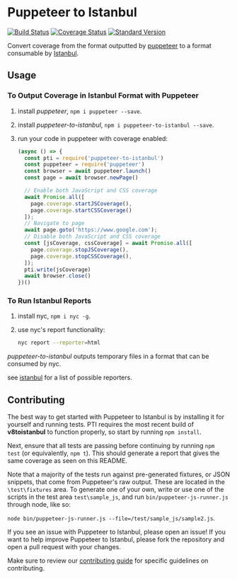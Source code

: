 # Puppeteer to Istanbul

[![Build Status](https://travis-ci.org/istanbuljs/puppeteer-to-istanbul.svg?branch=master)](https://travis-ci.org/istanbuljs/puppeteer-to-istanbul)
[![Coverage Status](https://coveralls.io/repos/github/istanbuljs/puppeteer-to-istanbul/badge.svg?branch=master)](https://coveralls.io/github/istanbuljs/puppeteer-to-istanbul?branch=master)
[![Standard Version](https://img.shields.io/badge/release-standard%20version-brightgreen.svg)](https://github.com/conventional-changelog/standard-version)

Convert coverage from the format outputted by [puppeteer](https://developers.google.com/web/tools/puppeteer/) to a format consumable by [Istanbul][istanbul].

## Usage

### To Output Coverage in Istanbul Format with Puppeteer

1. install _puppeteer_, `npm i puppeteer --save`.
2. install _puppeteer-to-istanbul_, `npm i puppeteer-to-istanbul --save`.
3. run your code in puppeteer with coverage enabled:

    ```js
    (async () => {
      const pti = require('puppeteer-to-istanbul')
      const puppeteer = require('puppeteer')
      const browser = await puppeteer.launch()
      const page = await browser.newPage()

      // Enable both JavaScript and CSS coverage
      await Promise.all([
        page.coverage.startJSCoverage(),
        page.coverage.startCSSCoverage()
      ]);
      // Navigate to page
      await page.goto('https://www.google.com');
      // Disable both JavaScript and CSS coverage
      const [jsCoverage, cssCoverage] = await Promise.all([
        page.coverage.stopJSCoverage(),
        page.coverage.stopCSSCoverage(),
      ]);
      pti.write(jsCoverage)
      await browser.close()
    })()
    ```

### To Run Istanbul Reports

1. install nyc, `npm i nyc -g`.
2. use nyc's report functionality:

    ```bash
    nyc report --reporter=html
    ```

_puppeteer-to-istanbul_ outputs temporary files in a format that can be
consumed by nyc.

see [istanbul](https://github.com/istanbuljs/istanbuljs/tree/master/packages/istanbul-reports/lib) for a list of possible reporters.

## Contributing

The best way to get started with Puppeteer to Istanbul is by installing it for yourself and running tests.
PTI requires the most recent build of __v8toistanbul__ to function properly, so start by running `npm install`. 

Next, ensure that all tests are passing before continuing by running `npm test` (or equivalently, `npm t`). This should generate a report that gives the same coverage as seen on this README. 

Note that a majority of the tests run against pre-generated fixtures, or JSON snippets, that come from Puppeteer's raw output. These are located in the `\test\fixtures` area. To generate one of your own, write or use one of the scripts in the test area `test\sample_js`, and run `bin/puppeteer-js-runner.js` through node, like so: 

`node bin/puppeteer-js-runner.js --file=/test/sample_js/sample2.js`.

If you see an issue with Puppeteer to Istanbul, please open an issue! If you want to help improve Puppeteer to Istanbul, please fork the repository and open a pull request with your changes.

Make sure to review our [contributing guide][contributing] for specific guidelines on contributing.

[coveralls]: https://github.com/GoogleChrome/puppeteer
[istanbul]: https://github.com/istanbuljs/istanbuljs
[nyc]: https://github.com/istanbuljs/nyc
[contributing]: https://github.com/istanbuljs/puppeteer-to-istanbul/blob/master/CONTRIBUTING.md
